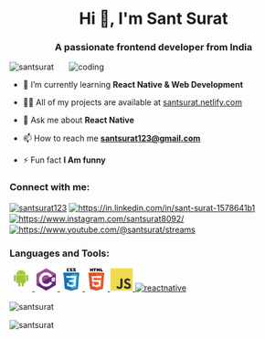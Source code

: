 <h1 align="center">Hi 👋, I'm Sant Surat</h1>
<h3 align="center">A passionate frontend developer from India</h3>
<img align="right" alt="coding" width="400"src="https://cdn.dribbble.com/users/926537/screenshots/4502924/python-2.gif">

<p align="left"> <img src="https://komarev.com/ghpvc/?username=santsurat&label=Profile%20views&color=0e75b6&style=flat" alt="santsurat" /> </p>

- 🌱 I’m currently learning **React Native & Web Development**

- 👨‍💻 All of my projects are available at [santsurat.netlify.com](https://santsurat.netlify.app/)

- 💬 Ask me about **React Native**

- 📫 How to reach me **santsurat123@gmail.com**

- ⚡ Fun fact **I Am funny**

<h3 align="left">Connect with me:</h3>
<p align="left">
<a href="https://twitter.com/santsurat123" target="blank"><img align="center" src="https://raw.githubusercontent.com/rahuldkjain/github-profile-readme-generator/master/src/images/icons/Social/twitter.svg" alt="santsurat123" height="30" width="40" /></a>
<a href="https://in.linkedin.com/in/sant-surat-1578641b1" target="blank"><img align="center" src="https://raw.githubusercontent.com/rahuldkjain/github-profile-readme-generator/master/src/images/icons/Social/linked-in-alt.svg" alt="https://in.linkedin.com/in/sant-surat-1578641b1" height="30" width="40" /></a>
<a href="https://instagram.com/https://www.instagram.com/santsurat8092/" target="blank"><img align="center" src="https://raw.githubusercontent.com/rahuldkjain/github-profile-readme-generator/master/src/images/icons/Social/instagram.svg" alt="https://www.instagram.com/santsurat8092/" height="30" width="40" /></a>
<a href="https://www.youtube.com/c/https://www.youtube.com/@santsurat/streams" target="blank"><img align="center" src="https://raw.githubusercontent.com/rahuldkjain/github-profile-readme-generator/master/src/images/icons/Social/youtube.svg" alt="https://www.youtube.com/@santsurat/streams" height="30" width="40" /></a>
</p>

<h3 align="left">Languages and Tools:</h3>
<p align="left"> <a href="https://developer.android.com" target="_blank" rel="noreferrer"> <img src="https://raw.githubusercontent.com/devicons/devicon/master/icons/android/android-original-wordmark.svg" alt="android" width="40" height="40"/> </a> <a href="https://www.w3schools.com/cs/" target="_blank" rel="noreferrer"> <img src="https://raw.githubusercontent.com/devicons/devicon/master/icons/csharp/csharp-original.svg" alt="csharp" width="40" height="40"/> </a> <a href="https://www.w3schools.com/css/" target="_blank" rel="noreferrer"> <img src="https://raw.githubusercontent.com/devicons/devicon/master/icons/css3/css3-original-wordmark.svg" alt="css3" width="40" height="40"/> </a> <a href="https://www.w3.org/html/" target="_blank" rel="noreferrer"> <img src="https://raw.githubusercontent.com/devicons/devicon/master/icons/html5/html5-original-wordmark.svg" alt="html5" width="40" height="40"/> </a> <a href="https://developer.mozilla.org/en-US/docs/Web/JavaScript" target="_blank" rel="noreferrer"> <img src="https://raw.githubusercontent.com/devicons/devicon/master/icons/javascript/javascript-original.svg" alt="javascript" width="40" height="40"/> </a> <a href="https://reactnative.dev/" target="_blank" rel="noreferrer"> <img src="https://reactnative.dev/img/header_logo.svg" alt="reactnative" width="40" height="40"/> </a> </p>

<p><img align="center" src="https://github-readme-stats.vercel.app/api/top-langs?username=santsurat&show_icons=true&locale=en&layout=compact" alt="santsurat" /></p>

<p><img align="center" src="https://github-readme-streak-stats.herokuapp.com/?user=santsurat&" alt="santsurat" /></p>
